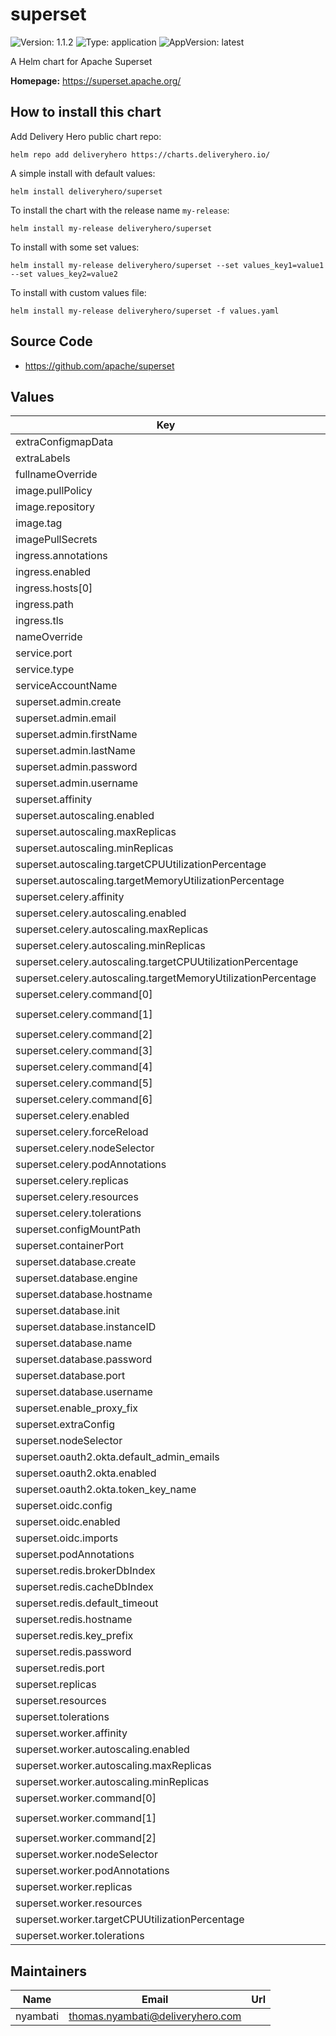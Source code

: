 # superset

![Version: 1.1.2](https://img.shields.io/badge/Version-1.1.2-informational?style=flat-square) ![Type: application](https://img.shields.io/badge/Type-application-informational?style=flat-square) ![AppVersion: latest](https://img.shields.io/badge/AppVersion-latest-informational?style=flat-square)

A Helm chart for Apache Superset

**Homepage:** <https://superset.apache.org/>

## How to install this chart

Add Delivery Hero public chart repo:

```console
helm repo add deliveryhero https://charts.deliveryhero.io/
```

A simple install with default values:

```console
helm install deliveryhero/superset
```

To install the chart with the release name `my-release`:

```console
helm install my-release deliveryhero/superset
```

To install with some set values:

```console
helm install my-release deliveryhero/superset --set values_key1=value1 --set values_key2=value2
```

To install with custom values file:

```console
helm install my-release deliveryhero/superset -f values.yaml
```

## Source Code

* <https://github.com/apache/superset>

## Values

| Key | Type | Default | Description |
|-----|------|---------|-------------|
| extraConfigmapData | object | `{}` |  |
| extraLabels | object | `{}` |  |
| fullnameOverride | string | `""` |  |
| image.pullPolicy | string | `"IfNotPresent"` |  |
| image.repository | string | `"apache/superset"` |  |
| image.tag | string | `"latest"` |  |
| imagePullSecrets | list | `[]` |  |
| ingress.annotations | object | `{}` |  |
| ingress.enabled | bool | `false` |  |
| ingress.hosts[0] | string | `"chart-example.local"` |  |
| ingress.path | string | `"/"` |  |
| ingress.tls | list | `[]` |  |
| nameOverride | string | `""` |  |
| service.port | int | `80` |  |
| service.type | string | `"ClusterIP"` |  |
| serviceAccountName | string | `nil` |  |
| superset.admin.create | bool | `false` |  |
| superset.admin.email | string | `"admin@superset.com"` |  |
| superset.admin.firstName | string | `"superset"` |  |
| superset.admin.lastName | string | `"admin"` |  |
| superset.admin.password | string | `"admin"` |  |
| superset.admin.username | string | `"admin"` |  |
| superset.affinity | object | `{}` |  |
| superset.autoscaling.enabled | bool | `false` |  |
| superset.autoscaling.maxReplicas | int | `10` |  |
| superset.autoscaling.minReplicas | int | `1` |  |
| superset.autoscaling.targetCPUUtilizationPercentage | int | `80` |  |
| superset.autoscaling.targetMemoryUtilizationPercentage | int | `80` |  |
| superset.celery.affinity | object | `{}` |  |
| superset.celery.autoscaling.enabled | bool | `false` |  |
| superset.celery.autoscaling.maxReplicas | int | `10` |  |
| superset.celery.autoscaling.minReplicas | int | `1` |  |
| superset.celery.autoscaling.targetCPUUtilizationPercentage | int | `80` |  |
| superset.celery.autoscaling.targetMemoryUtilizationPercentage | int | `80` |  |
| superset.celery.command[0] | string | `"celery"` |  |
| superset.celery.command[1] | string | `"--app=superset.tasks.celery_app:app"` |  |
| superset.celery.command[2] | string | `"beat"` |  |
| superset.celery.command[3] | string | `"--pidfile"` |  |
| superset.celery.command[4] | string | `"/tmp/celerybeat.pid"` |  |
| superset.celery.command[5] | string | `"--schedule"` |  |
| superset.celery.command[6] | string | `"/tmp/celerybeat-schedule"` |  |
| superset.celery.enabled | bool | `true` |  |
| superset.celery.forceReload | bool | `false` |  |
| superset.celery.nodeSelector | object | `{}` |  |
| superset.celery.podAnnotations | object | `{}` |  |
| superset.celery.replicas | int | `1` |  |
| superset.celery.resources | object | `{}` |  |
| superset.celery.tolerations | list | `[]` |  |
| superset.configMountPath | string | `"/app/pythonpath"` |  |
| superset.containerPort | int | `8088` |  |
| superset.database.create | bool | `false` |  |
| superset.database.engine | string | `"postgresql+psycopg2"` |  |
| superset.database.hostname | string | `""` |  |
| superset.database.init | bool | `true` |  |
| superset.database.instanceID | string | `""` |  |
| superset.database.name | string | `""` |  |
| superset.database.password | string | `""` |  |
| superset.database.port | int | `5432` |  |
| superset.database.username | string | `""` |  |
| superset.enable_proxy_fix | bool | `true` |  |
| superset.extraConfig | string | `""` |  |
| superset.nodeSelector | object | `{}` |  |
| superset.oauth2.okta.default_admin_emails | list | `[]` |  |
| superset.oauth2.okta.enabled | bool | `false` |  |
| superset.oauth2.okta.token_key_name | string | `"access_token"` |  |
| superset.oidc.config | string | `""` |  |
| superset.oidc.enabled | bool | `false` |  |
| superset.oidc.imports | string | `""` |  |
| superset.podAnnotations | object | `{}` |  |
| superset.redis.brokerDbIndex | int | `1` |  |
| superset.redis.cacheDbIndex | int | `0` |  |
| superset.redis.default_timeout | int | `300` |  |
| superset.redis.hostname | string | `""` |  |
| superset.redis.key_prefix | string | `"superset_"` |  |
| superset.redis.password | string | `""` |  |
| superset.redis.port | int | `6379` |  |
| superset.replicas | int | `1` |  |
| superset.resources | object | `{}` |  |
| superset.tolerations | list | `[]` |  |
| superset.worker.affinity | object | `{}` |  |
| superset.worker.autoscaling.enabled | bool | `false` |  |
| superset.worker.autoscaling.maxReplicas | int | `10` |  |
| superset.worker.autoscaling.minReplicas | int | `1` |  |
| superset.worker.command[0] | string | `"celery"` |  |
| superset.worker.command[1] | string | `"--app=superset.tasks.celery_app:app"` |  |
| superset.worker.command[2] | string | `"worker"` |  |
| superset.worker.nodeSelector | object | `{}` |  |
| superset.worker.podAnnotations | object | `{}` |  |
| superset.worker.replicas | int | `1` |  |
| superset.worker.resources | object | `{}` |  |
| superset.worker.targetCPUUtilizationPercentage | int | `80` |  |
| superset.worker.tolerations | list | `[]` |  |

## Maintainers

| Name | Email | Url |
| ---- | ------ | --- |
| nyambati | <thomas.nyambati@deliveryhero.com> |  |
